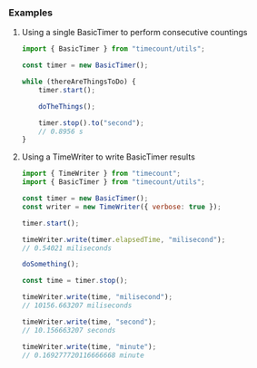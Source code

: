 ### Examples

1. Using a single BasicTimer to perform consecutive countings
    ```javascript
    import { BasicTimer } from "timecount/utils";

    const timer = new BasicTimer();

    while (thereAreThingsToDo) {
        timer.start();

        doTheThings();

        timer.stop().to("second");
        // 0.8956 s
    }
    ```
2. Using a TimeWriter to write BasicTimer results
    ```javascript
    import { TimeWriter } from "timecount";
    import { BasicTimer } from "timecount/utils";

    const timer = new BasicTimer();
    const writer = new TimeWriter({ verbose: true });

    timer.start();

    timeWriter.write(timer.elapsedTime, "milisecond");
    // 0.54021 miliseconds

    doSomething();

    const time = timer.stop();

    timeWriter.write(time, "milisecond");
    // 10156.663207 miliseconds

    timeWriter.write(time, "second");
    // 10.156663207 seconds

    timeWriter.write(time, "minute");
    // 0.169277720116666668 minute
    ```
